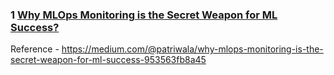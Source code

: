 ### 1 [Why MLOps Monitoring is the Secret Weapon for ML Success?](https://github.com/PatriwalaAmit/Articles/blob/main/Cloud/devOps/MLOpsMonitoring.md)

Reference - https://medium.com/@patriwala/why-mlops-monitoring-is-the-secret-weapon-for-ml-success-953563fb8a45

